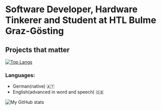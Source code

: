 # Software Developer, Hardware Tinkerer and Student at HTL Bulme Graz-Gösting

## Projects that matter

[![Top Langs](https://github-readme-stats.vercel.app/api/top-langs/?username=666hwll)](https://github.com/anuraghazra/github-readme-stats)

### Languages:
- German(native) 🇦🇹
- English(advanced in word and speech) 🇬🇧

![My GitHub stats](https://github-readme-stats.vercel.app/api?username=666hwll)


